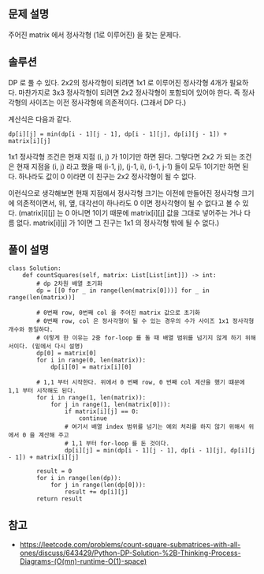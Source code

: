 ## 문제 설명
주어진 matrix 에서 정사각형 (1로 이루어진) 을 찾는 문제다.

## 솔루션
DP 로 풀 수 있다.
2x2의 정사각형이 되려면 1x1 로 이루어진 정사각형 4개가 필요하다. 마찬가지로 3x3 정사각형이 되려면 2x2 정사각형이 포함되어 있어야 한다.
즉 정사각형의 사이즈는 이전 정사각형에 의존적이다. (그래서 DP 다.)

계산식은 다음과 같다.
```
dp[i][j] = min(dp[i - 1][j - 1], dp[i - 1][j], dp[i][j - 1]) + matrix[i][j]
```

1x1 정사각형 조건은 현재 지점 (i, j) 가 1이기만 하면 된다. 
그렇다면 2x2 가 되는 조건은 현재 지점을 (i, j) 라고 했을 때 (i-1, j), (j-1, i), (i-1, j-1) 들이 모두 1이기만 하면 된다.
하나라도 값이 0 이라면 이 친구는 2x2 정사각형이 될 수 없다.

이런식으로 생각해보면 현재 지점에서 정사각형 크기는 이전에 만들어진 정사각형 크기에 의존적이면서, 위, 옆, 대각선이 하나라도 0 이면 
정사각형이 될 수 없다고 볼 수 있다. (matrix[i][j] 는 0 아니면 1이기 때문에 matrix[i][j] 값을 그대로 넣어주는 거나 다름 없다. 
matrix[i][j] 가 1이면 그 친구는 1x1 의 정사각형 밖에 될 수 없다.)

## 풀이 설명
```python3
class Solution:
    def countSquares(self, matrix: List[List[int]]) -> int:
        # dp 2차원 배열 초기화
        dp = [[0 for _ in range(len(matrix[0]))] for _ in range(len(matrix))]

        # 0번째 row, 0번째 col 을 주어진 matrix 값으로 초기화
        # 0번째 row, col 은 정사각형이 될 수 있는 경우의 수가 사이즈 1x1 정사각형 개수와 동일하다.
        # 이렇게 한 이유는 2중 for-loop 를 돌 때 배열 범위를 넘기지 않게 하기 위해서이다. (밑에서 다시 설명)
        dp[0] = matrix[0]
        for i in range(0, len(matrix)):
            dp[i][0] = matrix[i][0]

        # 1,1 부터 시작한다. 위에서 0 번째 row, 0 번째 col 계산을 했기 떄문에 1,1 부터 시작해도 된다.
        for i in range(1, len(matrix)):
            for j in range(1, len(matrix[0])):
                if matrix[i][j] == 0:
                    continue
                # 여기서 배열 index 범위를 넘기는 예외 처리를 하지 않기 위해서 위에서 0 을 계산해 주고
                # 1,1 부터 for-loop 를 돈 것이다.
                dp[i][j] = min(dp[i - 1][j - 1], dp[i - 1][j], dp[i][j - 1]) + matrix[i][j]

        result = 0
        for i in range(len(dp)):
            for j in range(len(dp[0])):
                result += dp[i][j]
        return result
```

## 참고
- https://leetcode.com/problems/count-square-submatrices-with-all-ones/discuss/643429/Python-DP-Solution-%2B-Thinking-Process-Diagrams-(O(mn)-runtime-O(1)-space)
